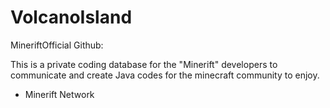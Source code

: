 VolcanoIsland
=============

MineriftOfficial Github:

This is a private coding database for the "Minerift" developers to communicate and create Java codes for the minecraft community to enjoy.        

- Minerift Network
